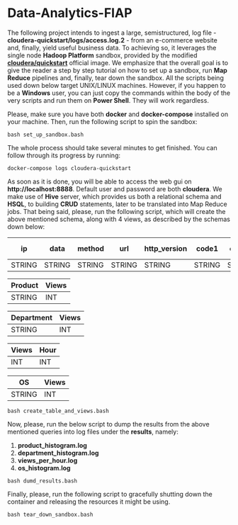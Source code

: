 # Data-Analytics-FIAP

The following project intends to ingest a large, semistructured, log file - <strong>cloudera-quickstart/logs/access.log.2</strong> - from an e-commerce website and, finally, yield useful business data. To achieving so, it leverages the single node <strong>Hadoop Platform</strong> sandbox, provided by the modified [<strong>cloudera/quickstart</strong>](https://hub.docker.com/r/cloudera/quickstart/) official image. We emphasize that the overall goal is to give the reader a step by step tutorial on how to set up a sandbox, run <strong>Map Reduce</strong> pipelines and, finally, tear down the sandbox.
All the scripts being used down below target UNIX/LINUX machines. However, if you happen to be a <strong>Windows</strong> user, you can just copy the commands within the body of the very scripts and run them on <strong>Power Shell</strong>. They will work regardless.

Please, make sure you have both <strong>docker</strong> and <strong>docker-compose</strong> installed on your machine. Then, run the following script to spin the sandbox:
```console
bash set_up_sandbox.bash
```
The whole process should take several minutes to get finished. You can follow through its progress by running:
```console
docker-compose logs cloudera-quickstart
```
As soon as it is done, you will be able to access the web gui on <strong>http://localhost:8888</strong>. Default user and password are both <strong>cloudera</strong>. 
We make use of <strong>Hive</strong> server, which provides us both a relational schema and <strong>HSQL</strong>, to building <strong>CRUD</strong> statements, later to be translated into Map Reduce jobs. That being said, please, run the following script, which will create the above mentioned schema, along with 4 views, as described by the schemas down below:

| ip  | data  | method  |  url  | http_version  | code1  | code2  | trace  | operating system  |
|---|---|---|---|---|---|---|---|---|
| STRING  | STRING  | STRING  |  STRING  | STRING  | STRING  | STRING  | STRING  | STRING  |

| Product  | Views  |
|---|---|
| STRING  | INT  |

| Department  | Views  |
|---|---|
| STRING  | INT  |

| Views  | Hour  |
|---|---|
| INT  | INT  |

| OS  | Views  |
|---|---|
| STRING  | INT  |

```console
bash create_table_and_views.bash
```

Now, please, run the below script to dump the results from the above mentioned queries into log files under the <strong>results</strong>, namely:
  1. <strong>product_histogram.log</strong>
  2.  <strong>department_histogram.log</strong>
  3. <strong>views_per_hour.log</strong>
  4. <strong>os_histogram.log</strong>
```console
bash dumd_results.bash
```

Finally, please, run the following script to gracefully shutting down the container and releasing the resources it might be using.
```console
bash tear_down_sandbox.bash
```
